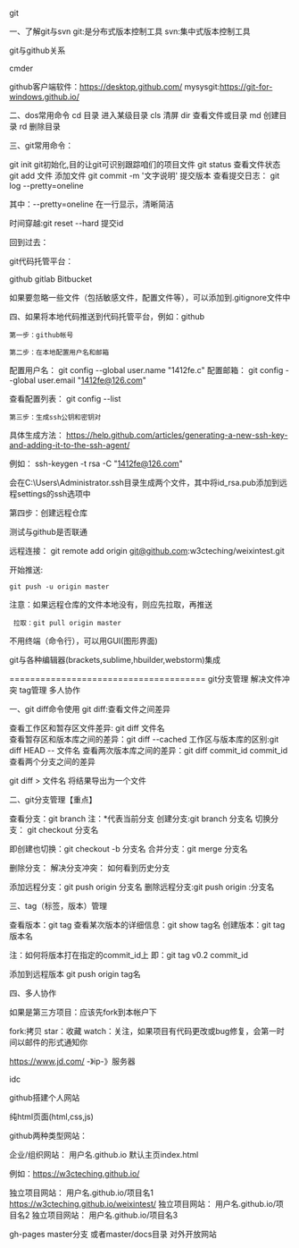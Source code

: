 

git
 
一、了解git与svn
 git:是分布式版本控制工具
 svn:集中式版本控制工具 


git与github关系




cmder

github客户端软件：https://desktop.github.com/
mysysgit:https://git-for-windows.github.io/

二、dos常用命令
cd 目录  进入某级目录
cls 清屏
dir 查看文件或目录
md 创建目录
rd 删除目录

三、git常用命令： 
  

  git init   git初始化,目的让git可识别跟踪咱们的项目文件
  git status  查看文件状态
  git add 文件  添加文件
  git commit  -m '文字说明' 提交版本
  查看提交日志： git log --pretty=oneline

   其中：--pretty=oneline 在一行显示，清晰简洁

  时间穿越:git reset --hard 提交id

   回到过去：


git代码托管平台：

  github
  gitlab
  Bitbucket


  如果要忽略一些文件（包括敏感文件，配置文件等），可以添加到.gitignore文件中

四、如果将本地代码推送到代码托管平台，例如：github


    第一步：github帐号

    第二步：在本地配置用户名和邮箱

配置用户名：
git config --global user.name "1412fe.c"
配置邮箱：
git config --global user.email "1412fe@126.com"

查看配置列表：
git config --list

    第三步：生成ssh公钥和密钥对



具体生成方法： 
https://help.github.com/articles/generating-a-new-ssh-key-and-adding-it-to-the-ssh-agent/


例如： ssh-keygen -t rsa  -C "1412fe@126.com"

会在C:\Users\Administrator\.ssh目录生成两个文件，其中将id_rsa.pub添加到远程settings的ssh选项中

  第四步：创建远程仓库

  测试与github是否联通

  远程连接：
     git remote add origin git@github.com:w3cteching/weixintest.git

   开始推送:

    git push -u origin master

   注意：如果远程仓库的文件本地没有，则应先拉取，再推送

     拉取：git pull origin master


   不用终端（命令行），可以用GUI(图形界面)

   git与各种编辑器(brackets,sublime,hbuilder,webstorm)集成
   
======================================
  git分支管理
  解决文件冲突
  tag管理
  多人协作
  
 一、git diff命令使用 
  git diff:查看文件之间差异
   
  查看工作区和暂存区文件差异: git diff 文件名  
  查看暂存区和版本库之间的差异：git diff --cached
  工作区与版本库的区别:git diff HEAD -- 文件名
  查看两次版本库之间的差异：git diff commit_id commit_id
  查看两个分支之间的差异
   
   
   git diff > 文件名  将结果导出为一个文件
   
   
 二、git分支管理【重点】
 
   查看分支：git branch  注：*代表当前分支
   创建分支:git branch  分支名
   切换分支： git checkout 分支名
   
   即创建也切换：git checkout -b 分支名
   合并分支：git merge 分支名
   
   删除分支：
   解决分支冲突：
   如何看到历史分支


   添加远程分支：git push origin 分支名
   删除远程分支:git push origin :分支名


三、tag（标签，版本）管理  

  查看版本：git tag
  查看某次版本的详细信息：git show tag名
  创建版本：git tag 版本名

   注：如何将版本打在指定的commit_id上 即：git tag v0.2 commit_id  




  添加到远程版本 git push origin tag名


四、多人协作

  如果是第三方项目：应该先fork到本帐户下

  fork:拷贝
  star：收藏
  watch：关注，如果项目有代码更改或bug修复，会第一时间以邮件的形式通知你
  	



  

  https://www.jd.com/   -》ip-》服务器

idc

 github搭建个人网站

  纯html页面(html,css,js)


 github两种类型网站：

  企业/组织网站： 用户名.github.io 默认主页index.html

   例如：https://w3cteching.github.io/


  独立项目网站： 用户名.github.io/项目名1
      https://w3cteching.github.io/weixintest/
  独立项目网站： 用户名.github.io/项目名2
  独立项目网站： 用户名.github.io/项目名3

  gh-pages
  master分支
  或者master/docs目录  对外开放网站
 


  
   
   
   

  

    
 







